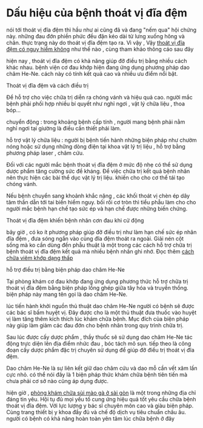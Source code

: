 # Dấu hiệu của bệnh thoát vị đĩa đệm
<p>nói tới thoát vị đĩa đệm thì hầu như ai cũng đã và đang &quot;nếm qua&quot; hội chứng này. những đau đớn phiền phức đều đặn kéo dài từ lưng xuống hông và chân. thực trạng này do thoát vị đĩa đệm tạo ra. Vì vậy , Vậy <a href="http://phongkhamsuimaoga.com/thoat-vi-dia-dem-la-gi-tim-hieu-ve-benh-thoat-vi-dia-dem-1441.html">thoát vị đĩa đệm có nguy hiểm không</a> như thế nào , cùng tham khảo thông cáo sau đây</p>

<p>hiện nay , thoát vị đĩa đệm có khả năng giúp đỡ điều trị bằng nhiều cách khác nhau. bệnh viện cơ đau khớp hiện đang ứng dụng phương pháp dao châm He-Ne. cách này có tính kết quả cao và nhiều ưu điểm nổi bật.</p>

<p>Thoát vị đĩa đệm và cách điều trị</p>

<p>Để hỗ trợ cho việc chữa trị diễn ra chóng vánh và hiệu quả cao. người mắc bệnh phải phối hợp nhiều bí quyết như nghỉ ngơi , vật lý chữa liệu , thoa bóp&hellip;</p>

<p>chuyển động : trong khoảng bệnh cấp tính , người mang bệnh phải nằm nghỉ ngơi tại giường là điều cần thiết phải làm.</p>

<p>hỗ trợ vật lý chữa liệu : người bị bệnh tiến hành những biện pháp như chườm nóng hoặc sử dụng những dòng điện tại khoa vật lý trị liệu , hỗ trợ bằng phương pháp laser , châm cứu.</p>

<p>Đối với các người mắc bệnh thoát vị đĩa đệm ở mức độ nhẹ có thể sử dụng dược phẩm tăng cường sức đề kháng. Để việc chữa trị kết quả bệnh nhân nên thực hiện các bài thể dục vật lý trị liệu. khiến cho cho cơ thể tái tạo chóng vánh.</p>

<p>Nếu bệnh chuyển sang khoảnh khắc nặng , các khối thoát vị chèn ép dây tâm thần dẫn tới tai biến hiểm nguy. bối rối cơ tròn thì tiểu phẫu làm cho cho người mắc bệnh hạn chế tạo sức ép và hạn chế được những biến chứng.</p>

<p>Thoát vị đĩa đệm khiến bệnh nhân cơn đau khi cử động</p>

<p>bây giờ , có ko ít phương pháp giúp đỡ điều trị như làm hạn chế sức ép nhân đĩa đệm , đưa sóng ngắn vào cùng đĩa đệm thoát ra ngoài. Giải nén cột sống mà ko cần dùng đến phẫu thuật là một trong các cách hỗ trợ chữa trị bệnh thoát vị đĩa đệm kết quả mà nhiều bệnh nhân ghi nhớ. Đọc thêm <a href="http://phongkhamsuimaoga.com/viem-khop-dang-thap-la-gi-va-co-nguy-hiem-khong-1445.html">cách chữa viêm khớp dạng thấp</a></p>

<p>hỗ trợ điều trị bằng biện pháp dao châm He-Ne</p>

<p>Tại phòng khám cơ đau khớp đang ứng dụng phương thức hỗ trợ chữa trị thoát vị đĩa đệm bằng biện pháp lồng ghép giữa tây hóa và truyền thống. biện pháp này mang tên gọi là dao châm He-Ne.</p>

<p>lúc tiến hành khởi nguồn thủ thuật dao châm He-Ne người có bệnh sẽ được các bác sĩ bấm huyệt vị. Đây được cho là một thủ thuật đưa thuốc vào huyệt vị làm tăng thêm kích thích lúc khám chữa bệnh. Mục đích của biện pháp này giúp làm giảm các đau đớn cho bệnh nhân trong quy trình chữa trị.</p>

<p>Sau lúc được cấy dược phẩm , thầy thuốc sẽ sử dụng dao châm He-Ne tác động trực diện lên địa điểm nhức đau , bóc tách mô sụn. tiếp theo là công đoạn cấy dược phẩm đặc trị chuyên sử dụng để giúp đỡ điều trị thoát vị đĩa đệm.</p>

<p>Dao châm He-Ne là sự liên kết giữ dao châm cứu và dao mỗ cần vết xâm lấn cực nhỏ. có thể nói đây là 1 biện pháp thức khám chữa bệnh tiên tiến mà chưa phải cơ sở nào cũng áp dụng được.</p>

<p>hiện giờ , <a href="http://phongkhamsuimaoga.com">phòng khám chữa sùi mào gà ở sài gòn</a> là một trong những địa chỉ đáng tin yêu. Hội tụ đủ mọi yếu tố cung ứng hiệu quả tốt yêu cầu chữa bệnh thoát vị đĩa đệm. Với lực lượng y bác sĩ chuyên môn cao và giàu biện pháp. Cùng trang thiết bị y khoa đầy đủ và chế độ dịch vụ tiêu chuẩn châu âu. người có bệnh có khả năng hoàn toàn yên tâm lúc chữa bệnh ở đây</p>

<p>&nbsp;</p>
